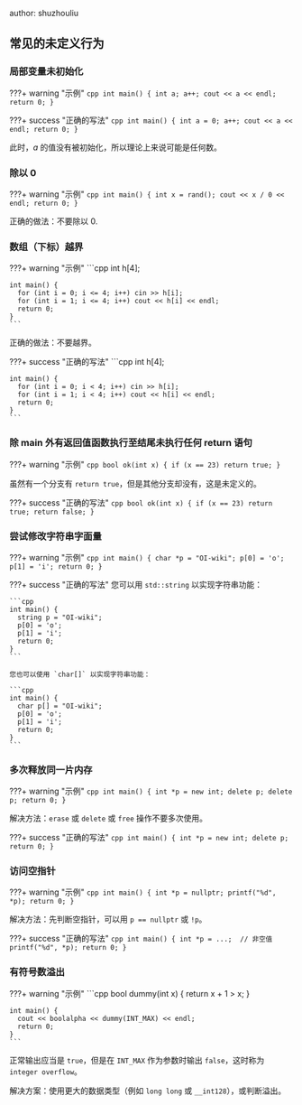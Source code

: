 author: shuzhouliu

## 常见的未定义行为

### 局部变量未初始化

???+ warning "示例"
    ```cpp
    int main() {
      int a;
      a++;
      cout << a << endl;
      return 0;
    }
    ```

???+ success "正确的写法"
    ```cpp
    int main() {
      int a = 0;
      a++;
      cout << a << endl;
      return 0;
    }
    ```

此时，$a$ 的值没有被初始化，所以理论上来说可能是任何数。

### 除以 0


???+ warning "示例"
    ```cpp
    int main() {
      int x = rand();
      cout << x / 0 << endl;
      return 0;
    }
    ```

正确的做法：不要除以 0.

### 数组（下标）越界

???+ warning "示例"
    ```cpp
    int h[4];
    
    int main() {
      for (int i = 0; i <= 4; i++) cin >> h[i];
      for (int i = 1; i <= 4; i++) cout << h[i] << endl;
      return 0;
    }
    ```

正确的做法：不要越界。

???+ success "正确的写法"
    ```cpp
    int h[4];
    
    int main() {
      for (int i = 0; i < 4; i++) cin >> h[i];
      for (int i = 1; i < 4; i++) cout << h[i] << endl;
      return 0;
    }
    ```

### 除 main 外有返回值函数执行至结尾未执行任何 return 语句

???+ warning "示例"
    ```cpp
    bool ok(int x) {
      if (x == 23) return true;
    }
    ```

虽然有一个分支有 `return true`，但是其他分支却没有，这是未定义的。

???+ success "正确的写法"
    ```cpp
    bool ok(int x) {
      if (x == 23) return true;
      return false;
    }
    ```

### 尝试修改字符串字面量

???+ warning "示例"
    ```cpp
    int main() {
      char *p = "OI-wiki";
      p[0] = 'o';
      p[1] = 'i';
      return 0;
    }
    ```

???+ success "正确的写法"
    您可以用 `std::string` 以实现字符串功能：
    
    ```cpp
    int main() {
      string p = "OI-wiki";
      p[0] = 'o';
      p[1] = 'i';
      return 0;
    }
    ```
    
    您也可以使用 `char[]` 以实现字符串功能：
    
    ```cpp
    int main() {
      char p[] = "OI-wiki";
      p[0] = 'o';
      p[1] = 'i';
      return 0;
    }
    ```

### 多次释放同一片内存

???+ warning "示例"
    ```cpp
    int main() {
      int *p = new int;
      delete p;
      delete p;
      return 0;
    }
    ```

解决方法：`erase` 或 `delete` 或 `free` 操作不要多次使用。

???+ success "正确的写法"
    ```cpp
    int main() {
      int *p = new int;
      delete p;
      return 0;
    }
    ```

### 访问空指针

???+ warning "示例"
    ```cpp
    int main() {
      int *p = nullptr;
      printf("%d", *p);
      return 0;
    }
    ```

解决方法：先判断空指针，可以用 `p == nullptr` 或 `!p`。

???+ success "正确的写法"
    ```cpp
    int main() {
      int *p = ...;  // 非空值
      printf("%d", *p);
      return 0;
    }
    ```

### 有符号数溢出

???+ warning "示例"
    ```cpp
    bool dummy(int x) { return x + 1 > x; }
    
    int main() {
      cout << boolalpha << dummy(INT_MAX) << endl;
      return 0;
    }
    ```

正常输出应当是 `true`，但是在 `INT_MAX` 作为参数时输出 `false`，这时称为 `integer overflow`。

解决方案：使用更大的数据类型（例如 `long long` 或 `__int128`），或判断溢出。
